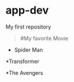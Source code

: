 # app-dev
My first repository

> #My favorite Movie 

 * Spider Man
  
  *Transformer
  
  *The Avengers 
 
 
 
